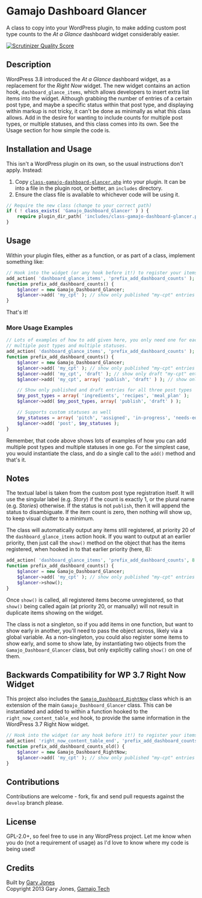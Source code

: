 # Gamajo Dashboard Glancer

A class to copy into your WordPress plugin, to make adding custom post type counts to the _At a Glance_ dashboard widget considerably easier.

[![Scrutinizer Quality Score](https://scrutinizer-ci.com/g/GaryJones/Gamajo-Dashboard-Glancer/badges/quality-score.png?s=543e04781b27f58b1e37ba742f760c0c5ba82297)](https://scrutinizer-ci.com/g/GaryJones/Gamajo-Dashboard-Glancer/)

## Description

WordPress 3.8 introduced the _At a Glance_ dashboard widget, as a replacement for the _Right Now_ widget. The new widget contains an action hook, `dashboard_glance_items`, which allows developers to insert extra list items into the widget. Although grabbing the number of entries of a certain post type, and maybe a specific status within that post type, and displaying within markup is not tricky, it can't be done as minimally as what this class allows. Add in the desire for wanting to include counts for multiple post types, or multiple statuses, and this class comes into its own. See the Usage section for how simple the code is.

## Installation and Usage

This isn't a WordPress plugin on its own, so the usual instructions don't apply. Instead:

1. Copy [`class-gamajo-dashboard-glancer.php`](class-gamajo-dashboard-glancer.php) into your plugin. It can be into a file in the plugin root, or better, an `includes` directory.
2. Ensure the class file is available to whichever code will be using it.

  ~~~php
  // Require the new class (change to your correct path)
  if ( ! class_exists( 'Gamajo_Dashboard_Glancer' ) ) {
      require plugin_dir_path( 'includes/class-gamajo-dashboard-glancer.php' );
  }
  ~~~

## Usage

Within your plugin files, either as a function, or as part of a class, implement something like:

~~~php
// Hook into the widget (or any hook before it!) to register your items.
add_action( 'dashboard_glance_items', 'prefix_add_dashboard_counts' );
function prefix_add_dashboard_counts() {
    $glancer = new Gamajo_Dashboard_Glancer;
    $glancer->add( 'my_cpt' ); // show only published "my-cpt" entries
}
~~~

That's it!

### More Usage Examples

~~~php
// Lots of examples of how to add given here, you only need one for each combination of
// multiple post types and multiple statuses.
add_action( 'dashboard_glance_items', 'prefix_add_dashboard_counts' );
function prefix_add_dashboard_counts() {
    $glancer = new Gamajo_Dashboard_Glancer;
    $glancer->add( 'my_cpt' ); // show only published "my-cpt" entries
    $glancer->add( 'my_cpt', 'draft' ); // show only draft "my-cpt" entries
    $glancer->add( 'my_cpt', array( 'publish', 'draft' ) ); // show only published and draft "my-cpt" entries

    // Show only published and draft entries for all three post types
    $my_post_types = array( 'ingredients', 'recipes', 'meal_plan' );
    $glancer->add( $my_post_types, array( 'publish', 'draft' ) );

    // Supports custom statuses as well
    $my_statuses = array( 'pitch', 'assigned', 'in-progress', 'needs-edit', 'ready-to-publish' );
    $glancer->add( 'post', $my_statuses );
}
~~~

Remember, that code above shows lots of examples of how you can add multiple post types and multiple statuses in one go. For the simplest case, you would instantiate the class, and do a single call to the `add()` method and that's it.

## Notes

The textual label is taken from the custom post type registration itself. It will use the singular label (e.g. _Story_) if the count is exactly 1, or the plural name (e.g. _Stories_) otherwise. If the status is not `publish`, then it will append the status to disambiguate. If the item count is zero, then nothing will show up, to keep visual clutter to a minimum.

The class will automatically output any items still registered, at priority 20 of the `dashboard_glance_items` action hook. If you want to output at an earlier priority, then just call the `show()` method on the object that has the items registered, when hooked in to that earlier priority (here, 8):

~~~php
add_action( 'dashboard_glance_items', 'prefix_add_dashboard_counts', 8 );
function prefix_add_dashboard_counts() {
    $glancer = new Gamajo_Dashboard_Glancer;
    $glancer->add( 'my_cpt' ); // show only published "my-cpt" entries
    $glancer->show();
}
~~~

Once `show()` is called, all registered items become unregistered, so that `show()` being called again (at priority 20, or manually) will not result in duplicate items showing on the widget.

The class is not a singleton, so if you add items in one function, but want to show early in another, you'll need to pass the object across, likely via a global variable. As a non-singleton, you could also register some items to show early, and some to show late, by instantiating two objects from the `Gamajo_Dashboard_Glancer` class, but only explicitly calling `show()` on one of them.

## Backwards Compatibility for WP 3.7 Right Now Widget

This project also includes the [`Gamajo_Dashboard_RightNow`](class-gamajo-dashboard-widget-rightnow.php) class which is an extension of the main `Gamajo_Dashboard_Glancer` class. This can be instantiated and added to within a function hooked to the `right_now_content_table_end` hook, to provide the same information in the WordPress 3.7 Right Now widget.

~~~php
// Hook into the widget (or any hook before it!) to register your items.
add_action( 'right_now_content_table_end', 'prefix_add_dashboard_counts_old' );
function prefix_add_dashboard_counts_old() {
    $glancer = new Gamajo_Dashboard_RightNow;
    $glancer->add( 'my_cpt' ); // show only published "my-cpt" entries
}
~~~

## Contributions

Contributions are welcome - fork, fix and send pull requests against the `develop` branch please.

## License

GPL-2.0+, so feel free to use in any WordPress project. Let me know when you do (not a requirement of usage) as I'd love to know where my code is being used!

## Credits

Built by [Gary Jones](https://twitter.com/GaryJ)  
Copyright 2013 Gary Jones, [Gamajo Tech](http://gamajo.com/)
